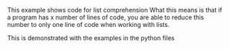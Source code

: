 This example shows code for list comprehension
What this means is that if a program has x number of lines of code, you are able to reduce this number to only one line of code when working with lists.

This is demonstrated with the examples in the python files
